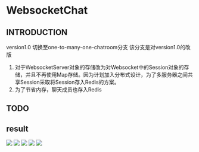 # WebsocketChat
## INTRODUCTION
version1.0 切换至one-to-many-one-chatroom分支
该分支是对version1.0的改版
1. 对于WebsocketServer对象的存储改为对Websocket中的Session对象的存储，并且不再使用Map存储。因为计划加入分布式设计，为了多服务器之间共享Session采取将Session存入Redis的方案。
2. 为了节省内存，聊天成员也存入Redis

## TODO


## result

![](https://github.com/timelessmemory/WebsocketChat/blob/master/screenshot/chat.png?raw=true)
![](https://github.com/timelessmemory/WebsocketChat/blob/master/screenshot/c.png?raw=true)
![](https://github.com/timelessmemory/WebsocketChat/blob/master/screenshot/s.png?raw=true)
![](https://github.com/timelessmemory/WebsocketChat/blob/master/screenshot/screen.png?raw=true)
![](https://github.com/timelessmemory/WebsocketChat/blob/master/screenshot/history.png?raw=true)
